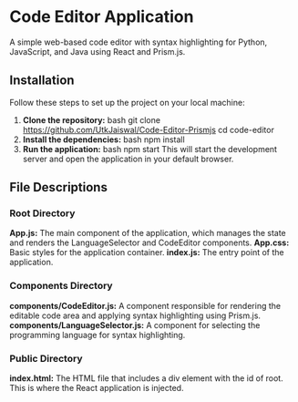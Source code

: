 
# Code Editor Application

A simple web-based code editor with syntax highlighting for Python, JavaScript, and Java using React and Prism.js.

## Installation

Follow these steps to set up the project on your local machine:

1. **Clone the repository:**
bash
git clone https://github.com/UtkJaiswal/Code-Editor-Prismjs
cd code-editor
2. **Install the dependencies:**
bash
npm install
3. **Run the application:**
bash
npm start
This will start the development server and open the application in your default browser.

## File Descriptions

### Root Directory

**App.js:** The main component of the application, which manages the state and renders the LanguageSelector and CodeEditor components.
**App.css:** Basic styles for the application container.
**index.js:** The entry point of the application.

### Components Directory

**components/CodeEditor.js:** A component responsible for rendering the editable code area and applying syntax highlighting using Prism.js.
**components/LanguageSelector.js:** A component for selecting the programming language for syntax highlighting.

### Public Directory

**index.html:** The HTML file that includes a div element with the id of root. This is where the React application is injected.


